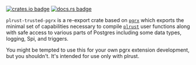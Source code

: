 [![crates.io badge](https://img.shields.io/crates/v/plrust-trusted-pgrx.svg)](https://crates.io/crates/plrust-trusted-pgrx)
[![docs.rs badge](https://docs.rs/pgrx/badge.svg)](https://docs.rs/plrust-trusted-pgrx)

`plrust-trusted-pgrx` is a re-export crate based on [`pgrx`](https://crates.io/crates/pgrx) which exports the minimal set
of capabilities necessary to compile [`plrust`](https://github.com/tcdi/plrust) user functions along with safe access to
various parts of Postgres including some data types, logging, Spi, and triggers.

You might be tempted to use this for your own pgrx extension development, but you shouldn't.  It's intended for use only
with plrust.